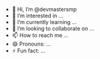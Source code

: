 - 👋 Hi, I’m @devmastersmp
- 👀 I’m interested in ...
- 🌱 I’m currently learning ...
- 💞️ I’m looking to collaborate on ...
- 📫 How to reach me ...
- 😄 Pronouns: ...
- ⚡ Fun fact: ...

<!---
devmastersmp/devmastersmp is a ✨ special ✨ repository because its `README.md` (this file) appears on your GitHub profile.
You can click the Preview link to take a look at your changes.
--->
